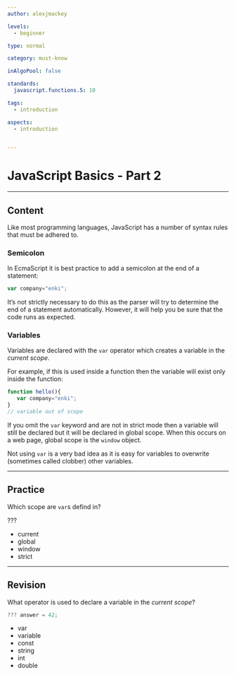 ```yaml
---
author: alexjmackey

levels:
  - beginner

type: normal

category: must-know

inAlgoPool: false

standards:
  javascript.functions.5: 10

tags:
  - introduction

aspects:
  - introduction


---
```

# JavaScript Basics - Part 2

---
## Content

Like most programming languages, JavaScript has a number of syntax rules that must be adhered to.

### Semicolon

In EcmaScript it is best practice to add a semicolon at the end of a statement:

```javascript
var company="enki";
```

It’s not strictly necessary to do this as the parser will try to determine the end of a statement automatically. However, it will help you be sure that the code runs as expected.

### Variables

Variables are declared with the `var` operator which creates a variable in the *current scope*.

For example, if this is used inside a function then the variable will exist only inside the function:

```javascript
function hello(){
   var company="enki";
}
// variable out of scope
```

If you omit the `var` keyword and are not in strict mode then a variable will still be declared but it will be declared in global scope. When this occurs on a web page, global scope is the `window` object.

Not using `var` is a very bad idea as it is easy for variables to overwrite (sometimes called clobber) other variables.

---
## Practice

Which scope are `var`s defind in?

???

* current
* global
* window
* strict

---
## Revision

What operator is used to declare a variable in the *current scope*?

```javascript
??? answer = 42;
```

* var
* variable
* const
* string
* int
* double
 
